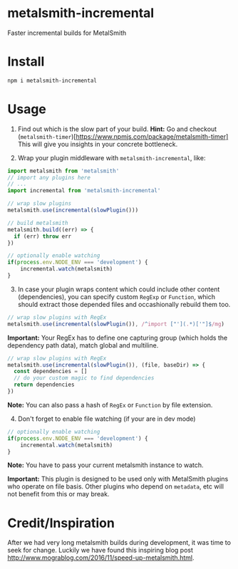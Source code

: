 # metalsmith-incremental

Faster incremental builds for MetalSmith

# Install

````sh
npm i metalsmith-incremental
````

# Usage

1. Find out which is the slow part of your build.
**Hint:** Go and checkout (`metalsmith-timer`)[https://www.npmjs.com/package/metalsmith-timer]
This will give you insights in your concrete bottleneck.

2. Wrap your plugin middleware with `metalsmith-incremental`, like:

````js
import metalsmith from 'metalsmith'
// import any plugins here
// ...
import incremental from 'metalsmith-incremental'

// wrap slow plugins
metalsmith.use(incremental(slowPlugin()))

// build metalsmith
metalsmith.build((err) => {
  if (err) throw err
})

// optionally enable watching
if(process.env.NODE_ENV === 'development') {
    incremental.watch(metalsmith)
}
````

3. In case your plugin wraps content which could include other content (dependencies), you can specify custom `RegExp` or `Function`, which should extract those depended files and occashionally rebuild them too.

````js
// wrap slow plugins with RegEx
metalsmith.use(incremental(slowPlugin()), /^import ["'](.*)['"]$/mg)
````

**Important:** Your RegEx has to define one capturing group (which holds the dependency path data), match global and multiline.

````js
// wrap slow plugins with RegEx
metalsmith.use(incremental(slowPlugin()), (file, baseDir) => {
  const dependencies = []
  // do your custom magic to find dependencies
  return dependencies
})
````

**Note:** You can also pass a hash of `RegEx` or `Function` by file extension.

4. Don't forget to enable file watching (if your are in dev mode)
````js
// optionally enable watching
if(process.env.NODE_ENV === 'development') {
    incremental.watch(metalsmith)
}
````

**Note:** You have to pass your current metalsmith instance to watch.

**Important:** This plugin is designed to be used only with MetalSmith plugins who operate on file basis. Other plugins who depend on `metadata`, etc will not benefit from this or may break.

# Credit/Inspiration
After we had very long metalsmith builds during development, it was time to seek for change.
Luckily we have found this inspiring blog post http://www.mograblog.com/2016/11/speed-up-metalsmith.html.
